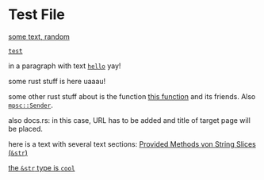 # Test File

[some text, random](PS-129 "some title")

[`test`](PS-129)

[](GTPR-12355)

in a paragraph with text [`hello`](empty) yay!

some rust stuff is here [](rust:String) uaaau!

some other rust stuff about [](rust:Vec) is the function [this function](rust:Vec::append) and its friends. Also [`mpsc::Sender`](rust:std::sync::mpsc::Sender).

also docs.rs: [](docsrs:https://docs.rs/kord/0.6.1/klib/core/chord/struct.Chord.html) in this case, URL has to be added and title of target page will be placed.

here is a text with several text sections: [Provided Methods von String Slices (`&str`)](rust:str)

[the `&str` type is `cool`](rust:str "yeah")
